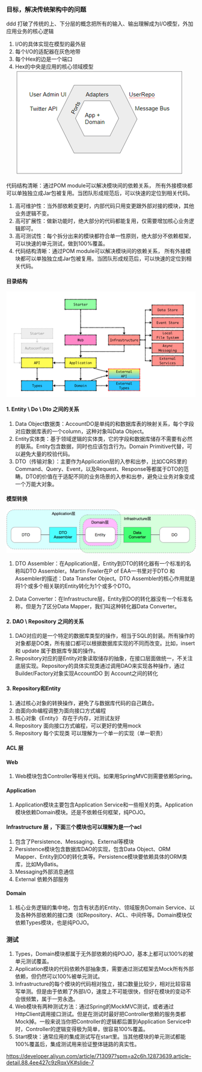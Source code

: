 ### 目标，解决传统架构中的问题
ddd 打破了传统的上、下分层的概念把所有的输入、输出理解成为I/O模型，外加应用业务的核心逻辑
1. I/O的具体实现在模型的最外层
2. 每个I/O的适配器在灰色地带
3. 每个Hex的边是一个端口
4. Hex的中央是应用的核心领域模型
![img_1.png](img_1.png)

代码结构清晰：通过POM module可以解决模块间的依赖关系，
所有外接模块都可以单独独立成Jar包被复用。当团队形成规范后，可以快速的定位到相关代码。
1. 高可维护性：当外部依赖变更时，内部代码只用变更跟外部对接的模块，其他业务逻辑不变。
2. 高可扩展性：做新功能时，绝大部分的代码都能复用，仅需要增加核心业务逻辑即可。
3. 高可测试性：每个拆分出来的模块都符合单一性原则，绝大部分不依赖框架，可以快速的单元测试，做到100%覆盖。
4. 代码结构清晰：通过POM module可以解决模块间的依赖关系，
   所有外接模块都可以单独独立成Jar包被复用。当团队形成规范后，可以快速的定位到相关代码。

#### 目录结构
![img.png](img.png)
#### 1. Entity \ Do \ Dto 之间的关系
1. Data Object数据类：AccountDO是单纯的和数据库表的映射关系，每个字段对应数据库表的一个column，这种对象叫Data Object。
2. Entity实体类：基于领域逻辑的实体类，它的字段和数据库储存不需要有必然的联系。Entity包含数据，同时也应该包含行为。Domain Primitive代替，可以避免大量的校验代码。
3. DTO（传输对象）：主要作为Application层的入参和出参，比如CQRS里的Command、Query、Event，以及Request、Response等都属于DTO的范畴。DTO的价值在于适配不同的业务场景的入参和出参，避免让业务对象变成一个万能大对象。

#### 模型转换
![img_2.png](img_2.png)
1. DTO Assembler：在Application层，Entity到DTO的转化器有一个标准的名称叫DTO Assembler。Martin Fowler在P of EAA一书里对于DTO 和 Assembler的描述：Data Transfer Object。DTO Assembler的核心作用就是将1个或多个相关联的Entity转化为1个或多个DTO。

2. Data Converter：在Infrastructure层，Entity到DO的转化器没有一个标准名称，但是为了区分Data Mapper，我们叫这种转化器Data Converter。

#### 2. DAO \ Repository 之间的关系
1. DAO对应的是一个特定的数据库类型的操作，相当于SQL的封装。所有操作的对象都是DO类，所有接口都可以根据数据库实现的不同而改变。比如，insert 和 update 属于数据库专属的操作。
2. Repository对应的是Entity对象读取储存的抽象，在接口层面做统一，不关注底层实现。Repository的具体实现类通过调用DAO来实现各种操作，通过Builder/Factory对象实现AccountDO 到 Account之间的转化

#### 3. Repository和Entity
1. 通过核心对象的转换操作，避免了与数据库代码的自己耦合。
2. 由面向db编程调整为面向接口方式编程
3. 核心对象《Entity》 存在于内存，对测试友好
4. Repository 面向接口方式编程，可以更好的使用mock
5. Repository 每个实现类 可以理解为一个单一的实现（单一职责）

#### ACL 层


#### Web
1. Web模块包含Controller等相关代码。如果用SpringMVC则需要依赖Spring。


#### Application
1. Application模块主要包含Application Service和一些相关的类。Application模块依赖Domain模块。还是不依赖任何框架，纯POJO。

#### Infrastructure 层 ，下面三个模块也可以理解为是一个acl
1. 包含了Persistence、Messaging、External等模块
2. Persistence模块包含数据库DAO的实现，包含Data Object、ORM Mapper、Entity到DO的转化类等。Persistence模块要依赖具体的ORM类库，比如MyBatis。
3. Messaging外部消息通信
4. External 依赖外部服务

#### Domain 
1. 核心业务逻辑的集中地，包含有状态的Entity、领域服务Domain Service、以及各种外部依赖的接口类（如Repository、ACL、中间件等。Domain模块仅依赖Types模块，也是纯POJO。



### 测试
1. Types，Domain模块都属于无外部依赖的纯POJO，基本上都可以100%的被单元测试覆盖。 
2. Application模块的代码依赖外部抽象类，需要通过测试框架去Mock所有外部依赖，但仍然可以100%被单元测试。 
3. Infrastructure的每个模块的代码相对独立，接口数量比较少，相对比较容易写单测。但是由于依赖了外部I/O，速度上不可能很快，但好在模块的变动不会很频繁，属于一劳永逸。 
4. Web模块有两种测试方法：通过Spring的MockMVC测试，或者通过HttpClient调用接口测试。但是在测试时最好把Controller依赖的服务类都Mock掉。一般来说当你把Controller的逻辑都后置到Application Service中时，Controller的逻辑变得极为简单，很容易100%覆盖。 
5. Start模块：通常应用的集成测试写在start里。当其他模块的单元测试都能100%覆盖后，集成测试用来验证整体链路的真实性。

https://developer.aliyun.com/article/713097?spm=a2c6h.12873639.article-detail.88.4ee427c9zRqxVK#slide-7